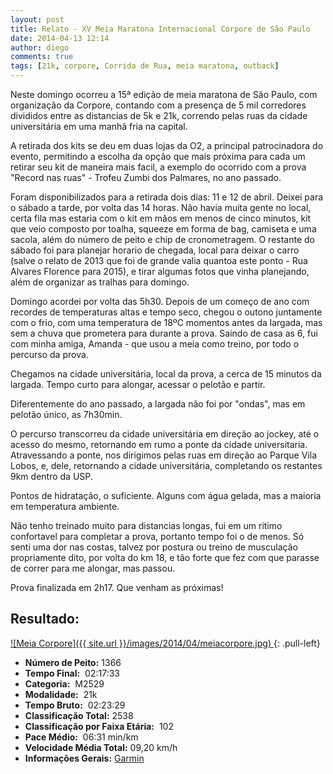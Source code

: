 ```yaml
---
layout: post
title: Relato - XV Meia Maratona Internacional Corpore de São Paulo
date: 2014-04-13 12:14
author: diego
comments: true
tags: [21k, corpore, Corrida de Rua, meia maratona, outback]
---
```

Neste domingo ocorreu a 15ª edição de meia maratona de São Paulo, com organização da Corpore, contando com a presença de 5 mil corredores divididos entre as distancias de 5k e 21k, correndo pelas ruas da cidade universitária em uma manhã fria na capital.

A retirada dos kits se deu em duas lojas da O2, a principal patrocinadora do evento, permitindo a escolha da opção que mais próxima para cada um retirar seu kit de maneira mais facil, a exemplo do ocorrido com a prova "Record nas ruas" - Trofeu Zumbi dos Palmares, no ano passado.

Foram disponibilizados para a retirada dois dias: 11 e 12 de abril. Deixei para o sábado a tarde, por volta das 14 horas. Não havia muita gente no local, certa fila mas estaria com o kit em mãos em menos de cinco minutos, kit que veio composto por toalha, squeeze em forma de bag, camiseta e uma sacola, além do número de peito e chip de cronometragem. O restante do sábado foi para planejar horario de chegada, local para deixar o carro (salve o relato de 2013 que foi de grande valia quantoa este ponto - Rua Alvares Florence para 2015), e tirar algumas fotos que vinha planejando, além de organizar as tralhas para domingo.

Domingo acordei por volta das 5h30. Depois de um começo de ano com recordes de temperaturas altas e tempo seco, chegou o outono juntamente com o frio, com  uma temperatura de 18ºC momentos antes da largada, mas sem a chuva que prometera para durante a prova. Saindo de casa as 6, fui com minha amiga, Amanda - que usou a meia como treino, por todo o percurso da prova.

Chegamos na cidade universitária, local da prova, a cerca de 15 minutos da largada. Tempo curto para alongar, acessar o pelotão e partir. 

Diferentemente do ano passado, a largada não foi por "ondas", mas em pelotão único, as 7h30min.

O percurso transcorreu da cidade universitária em direção ao jockey, até o acesso do mesmo, retornando em rumo a ponte da cidade universitaria. Atravessando a ponte, nos dirigimos pelas ruas em direção ao Parque Vila Lobos, e, dele, retornando a cidade universitária, completando os restantes 9km dentro da USP.

Pontos de hidratação, o suficiente. Alguns com água gelada, mas a maioria em temperatura ambiente.

Não tenho treinado muito para distancias longas, fui em um ritimo confortavel para completar a prova, portanto tempo foi o de menos. Só senti uma dor nas costas, talvez por postura ou treino de musculação propriamente dito, por volta do km 18, e tão forte que fez com que parasse de correr para me alongar, mas passou.

Prova finalizada em 2h17. Que venham as próximas!

## Resultado:

<a href="/images/2014/04/meiacorpore_big.JPG">
![Meia Corpore]({{ site.url }}/images/2014/04/meiacorpore.jpg)
</a>
{: .pull-left}

* **Número de Peito:**  1366
* **Tempo Final:**  02:17:33
* **Categoria:**  M2529
* **Modalidade:**  21k
* **Tempo Bruto:**  02:23:29
* **Classificação Total:**  2538 
* **Classificação por Faixa Etária:**  102 
* **Pace Médio:**  06:31 min/km
* **Velocidade Média Total:**  09,20 km/h
* **Informações Gerais:** <a href="http://connect.garmin.com/activity/480769771" target="_blank">Garmin</a>
